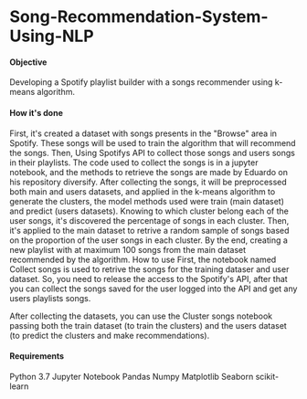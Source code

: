 # Song-Recommendation-System-Using-NLP

#### Objective
Developing a Spotify playlist builder with a songs recommender using k-means algorithm.

#### How it's done
First, it's created a dataset with songs presents in the "Browse" area in Spotify. These songs will be used to train the algorithm that will recommend the songs.
Then, Using Spotifys API to collect those songs and users songs in their playlists. The code used to collect the songs is in a jupyter notebook, and the methods to retrieve the songs are made by Eduardo on his repository diversify.
After collecting the songs, it will be preprocessed both main and users datasets, and applied in the k-means algorithm to generate the clusters, the model methods used were train (main dataset) and predict (users datasets).
Knowing to which cluster belong each of the user songs, it's discovered the percentage of songs in each cluster. Then, it's applied to the main dataset to retrive a random sample of songs based on the proportion of the user songs in each cluster. By the end, creating a new playlist with at maximum 100 songs from the main dataset recommended by the algorithm.
How to use
First, the notebook named Collect songs is used to retrive the songs for the training dataser and user dataset. So, you need to release the access to the Spotify's API, after that you can collect the songs saved for the user logged into the API and get any users playlists songs.

After collecting the datasets, you can use the Cluster songs notebook passing both the train dataset (to train the clusters) and the users dataset (to predict the clusters and make recommendations).

#### Requirements
Python 3.7
Jupyter Notebook
Pandas
Numpy
Matplotlib
Seaborn
scikit-learn
